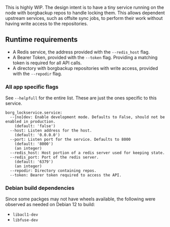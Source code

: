 This is highly WIP. The design intent is to have a tiny service running on the node with borgbackup repos to handle locking them. This allows dependent upstream services, such as offsite sync jobs, to perform their work without having write access to the repositories.

## Runtime requirements
- A Redis service, the address provided with the `--redis_host` flag.
- A Bearer Token, provided with the `--token` flag. Providing a matching token is required for all API calls.
- A directory with borgbackup repositories with write access, provided with the `--repodir` flag.

### All app specific flags
See `--helpfull` for the entire list. These are just the ones specific to this service.
```shell
borg_lockservice.service:
  --[no]dev: Enable development mode. Defaults to False, should not be enabled in production.
    (default: 'false')
  --host: Listen address for the host.
    (default: '0.0.0.0')
  --port: Listen port for the service. Defaults to 8000
    (default: '8000')
    (an integer)
  --redis_host: Host portion of a redis server used for keeping state.
  --redis_port: Port of the redis server.
    (default: '6379')
    (an integer)
  --repodir: Directory containing repos.
  --token: Bearer token required to access the API.
```

### Debian build dependencies
Since some packges may not have wheels available, the following were observed as needed on Debian 12 to build:
- `libacl1-dev`
- `libfuse-dev`

